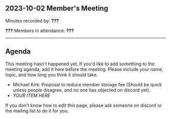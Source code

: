 ## 2023-10-02 Member's Meeting

Minutes recorded by: **???**

**???** Members in attendance: **???**

---

## Agenda

This meeting hasn't happened yet.
If you'd like to add something to the meeting agenda, add it here before the meeting.
Please include your name, topic, and how long you think it should take.

- Michael Kirk: Proposal to reduce member storage fee (Should be quick unless people disagree, and no one has objected on discord yet).
- _YOUR ITEM HERE_

If you don't know how to edit this page, please ask someone on discord or the mailing list to do it for you.
